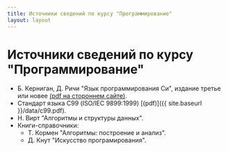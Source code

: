 ```yaml
---
title: Источники сведений по курсу "Программирование" 
layout: layout
---
```

Источники сведений по курсу "Программирование"
==============================================
  - Б. Керниган, Д. Ричи "Язык программирования Си", издание третье или новее [(pdf на стороннем сайте)](http://people.toiit.sgu.ru/Sinelnikov/PT/C/Kern_Ritch.pdf).
  - Стандарт языка С99 (ISO/IEC 9899:1999) [(pdf)]({{ site.baseurl }}/data/c99.pdf).
  - Н. Вирт "Алгоритмы и структуры данных".
  - Книги-справочники:
    - Т. Кормен "Алгоритмы: построение и анализ".
    - Д. Кнут "Искусство програмирования".

